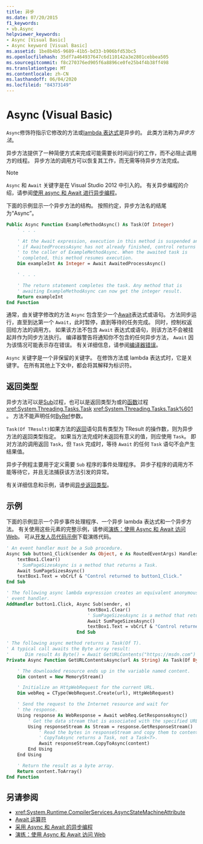 ```yaml
---
title: 异步
ms.date: 07/20/2015
f1_keywords:
- vb.Async
helpviewer_keywords:
- Async [Visual Basic]
- Async keyword [Visual Basic]
ms.assetid: 1be8b4b5-9689-41b5-bd33-b906bfd53bc5
ms.openlocfilehash: 35df7a464937647c6d110142a3e2801cebbea505
ms.sourcegitcommit: f8c270376ed905f6a8896ce0fe25b4f4b38ff498
ms.translationtype: MT
ms.contentlocale: zh-CN
ms.lasthandoff: 06/04/2020
ms.locfileid: "84373149"
---
```

# <a name="async-visual-basic"></a>Async (Visual Basic)

`Async`修饰符指示它修改的方法或[lambda 表达式](../../programming-guide/language-features/procedures/lambda-expressions.md)是异步的。 此类方法称为*异步方法*。

异步方法提供了一种简便方式来完成可能需要长时间运行的工作，而不必阻止调用方的线程。 异步方法的调用方可以恢复其工作，而无需等待异步方法完成。

> [!NOTE]
> `Async` 和 `Await` 关键字是在 Visual Studio 2012 中引入的。 有关异步编程的介绍，请参阅[使用 async 和 Await 进行异步编程](../../programming-guide/concepts/async/index.md)。

下面的示例显示一个异步方法的结构。 按照约定，异步方法名的结尾为“Async”。

```vb
Public Async Function ExampleMethodAsync() As Task(Of Integer)
    ' . . .

    ' At the Await expression, execution in this method is suspended and,
    ' if AwaitedProcessAsync has not already finished, control returns
    ' to the caller of ExampleMethodAsync. When the awaited task is
    ' completed, this method resumes execution.
    Dim exampleInt As Integer = Await AwaitedProcessAsync()

    ' . . .

    ' The return statement completes the task. Any method that is
    ' awaiting ExampleMethodAsync can now get the integer result.
    Return exampleInt
End Function
```

通常，由关键字修改的方法 `Async` 包含至少一个[Await](async.md)表达式或语句。 方法同步运行，直至到达第一个 `Await`，此时暂停，直到等待的任务完成。 同时，控制权返回给方法的调用方。 如果该方法不包含 `Await` 表达式或语句，则该方法不会被挂起并作为同步方法执行。 编译器警告将通知你不包含的任何异步方法， `Await` 因为该情况可能表示存在错误。 有关详细信息，请参阅[编译器错误](../error-messages/bc42358.md)。

`Async` 关键字是一个非保留的关键字。 在修饰方法或 lambda 表达式时，它是关键字。 在所有其他上下文中，都会将其解释为标识符。

## <a name="return-types"></a>返回类型

异步方法可以是[Sub](../../programming-guide/language-features/procedures/sub-procedures.md)过程，也可以是返回类型为或的[函数](../../programming-guide/language-features/procedures/function-procedures.md)过程 <xref:System.Threading.Tasks.Task> <xref:System.Threading.Tasks.Task%601> 。 方法不能声明任何[ByRef](byref.md)参数。

`Task(Of TResult)`如果方法的[返回](../statements/return-statement.md)语句具有类型为 TResult 的操作数，则为异步方法的返回类型指定。 如果当方法完成时未返回有意义的值，则应使用 `Task`。 即对方法的调用返回 `Task`，但 `Task` 完成时，等待 `Await` 的任何 `Task` 语句不会产生结果值。

异步子例程主要用于定义需要 `Sub` 程序的事件处理程序。 异步子程序的调用方不能等待它，并且无法捕获该方法引发的异常。

有关详细信息和示例，请参阅[异步返回类型](../../programming-guide/concepts/async/async-return-types.md)。

## <a name="example"></a>示例

下面的示例显示一个异步事件处理程序、一个异步 lambda 表达式和一个异步方法。 有关使用这些元素的完整示例，请参阅[演练：使用 Async 和 Await 访问 Web](../../programming-guide/concepts/async/walkthrough-accessing-the-web-by-using-async-and-await.md)。 可从[开发人员代码示例](https://code.msdn.microsoft.com/Async-Sample-Accessing-the-9c10497f)下载演练代码。

```vb
' An event handler must be a Sub procedure.
Async Sub button1_Click(sender As Object, e As RoutedEventArgs) Handles button1.Click
    textBox1.Clear()
    ' SumPageSizesAsync is a method that returns a Task.
    Await SumPageSizesAsync()
    textBox1.Text = vbCrLf & "Control returned to button1_Click."
End Sub

' The following async lambda expression creates an equivalent anonymous
' event handler.
AddHandler button1.Click, Async Sub(sender, e)
                              textBox1.Clear()
                              ' SumPageSizesAsync is a method that returns a Task.
                              Await SumPageSizesAsync()
                              textBox1.Text = vbCrLf & "Control returned to button1_Click."
                          End Sub

' The following async method returns a Task(Of T).
' A typical call awaits the Byte array result:
'      Dim result As Byte() = Await GetURLContents("https://msdn.com")
Private Async Function GetURLContentsAsync(url As String) As Task(Of Byte())

    ' The downloaded resource ends up in the variable named content.
    Dim content = New MemoryStream()

    ' Initialize an HttpWebRequest for the current URL.
    Dim webReq = CType(WebRequest.Create(url), HttpWebRequest)

    ' Send the request to the Internet resource and wait for
    ' the response.
    Using response As WebResponse = Await webReq.GetResponseAsync()
        ' Get the data stream that is associated with the specified URL.
        Using responseStream As Stream = response.GetResponseStream()
            ' Read the bytes in responseStream and copy them to content.
            ' CopyToAsync returns a Task, not a Task<T>.
            Await responseStream.CopyToAsync(content)
        End Using
    End Using

    ' Return the result as a byte array.
    Return content.ToArray()
End Function
```

## <a name="see-also"></a>另请参阅

- <xref:System.Runtime.CompilerServices.AsyncStateMachineAttribute>
- [Await 运算符](../operators/await-operator.md)
- [采用 Async 和 Await 的异步编程](../../programming-guide/concepts/async/index.md)
- [演练：使用 Async 和 Await 访问 Web](../../programming-guide/concepts/async/walkthrough-accessing-the-web-by-using-async-and-await.md)
